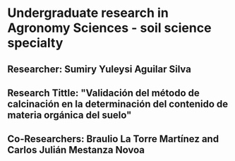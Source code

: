 # Undergraduate research in Agronomy Sciences - soil science specialty
## Researcher: Sumiry Yuleysi Aguilar Silva
## Research Tittle: "Validación del método de calcinación en la determinación del contenido de materia orgánica del suelo"
## Co-Researchers: Braulio La Torre Martínez and Carlos Julián Mestanza Novoa
